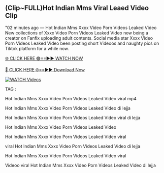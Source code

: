 ## (Clip~FULL)Hot Indian Mms Viral Leaed Video Clip


"02 minutes ago —  Hot Indian Mms Xxxx Video Porn Videos Leaked Video New collections of   Xxxx Video Porn Videos Leaked Video now being a creator on Fanfix uploading adult contents. Social media star   Xxxx Video Porn Videos Leaked Video been posting short Videoos and naughty pics on Tiktok platform for a while now.


[🌐 CLICK HERE 🟢==►► WATCH NOW](https://ultra-bulletin.blogspot.com/p/ultra-bulletin-23.html)

[🔴 CLICK HERE 🌐==►► Download Now](https://ultra-bulletin.blogspot.com/p/ultra-bulletin-23.html)

[![WATCH Videos](https://i.imgur.com/dJHk4Zq.gif)](https://ultra-bulletin.blogspot.com/p/ultra-bulletin-23.html)


TAG :

Hot Indian Mms Xxxx Video Porn Videos Leaked Video viral mp4

Hot Indian Mms Xxxx Video Porn Videos Leaked Video di lejja

Hot Indian Mms Xxxx Video Porn Videos Leaked Video viral di lejja

Hot Indian Mms Xxxx Video Porn Videos Leaked Video

Hot Indian Mms Xxxx Video Porn Videos Leaked Video viral

viral Hot Indian Mms Xxxx Video Porn Videos Leaked Video di lejja

Hot Indian Mms Xxxx Video Porn Videos Leaked Video viral

Videoo viral Hot Indian Mms Xxxx Video Porn Videos Leaked Video di lejja
